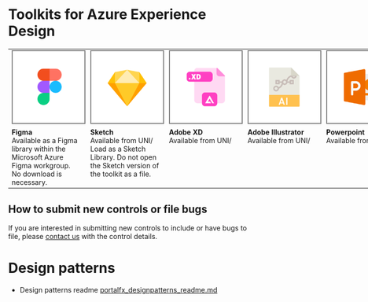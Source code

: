 # Toolkits for Azure Experience Design


<table style="width:800px; border-style:none; cellpadding=10px">
<tr>
<td  width="20%">
<a href="" target="_blank">
<img src="../media/top-designpatterns-toolkits/figma.png" style="border-style:solid; border-width:2px; border-color:gray" alt="Figma toolkit">
</a>
</td>

<td width="20%">
<a href="https://microsoft.sharepoint.com/:u:/t/UNI_CE/EeQ7d6ScPtxOn11y9u0uWDMBnxj0aAboy2KnvqBJOnB_VA?e=3WzClt" target="_blank">
<img src="../media/top-designpatterns-toolkits/sketch.png" style="border-style:solid; border-width:2px; border-color:gray" alt="Sketch toolkit">
</a>
</td>

<td width="20%">
<a href="https://microsoft.sharepoint.com/:f:/t/UNI_CE/EuZaLU4h1I5Fn3L9uL6YRcMBWA4H6ZRXQWbmzUv60KXJWQ?e=gsPway" target="_blank">
<img src="../media/top-designpatterns-toolkits/xd.png" style="border-style:solid; border-width:2px; border-color:gray" alt="Sketch toolkit">
</a>
</td>

<td width="20%">
<a href="https://microsoft.sharepoint.com/:u:/t/UNI_CE/ET_B7JO5tJpCnBrXXaLID9AB9ltbHqj_v6eWkq147cvm_Q?e=zEB7t8" target="_blank">
<img src="../media/top-designpatterns-toolkits/illustrator.png" style="border-style:solid; border-width:2px; border-color:gray" alt="Sketch toolkit">
</a>
</td>

<td width="20%">
<a href="https://microsoft.sharepoint.com/:f:/t/UNI_CE/EjEXdW54jiBOuWunOWsYLTsBeIZIDPTfPD6fFiMMaYUKDA?e=YSEE8w" target="_blank">
<img src="../media/top-designpatterns-toolkits/powerpoint.png" style="border-style:solid; border-width:2px; border-color:gray" alt="Sketch toolkit">
</a>
</td>

</tr>

<tr>
<td valign="top">
<b>Figma</b>
<br>Available as a Figma library within the Microsoft Azure Figma workgroup. 
<br>No download is necessary.
</td>
<td valign="top">
<b>Sketch</b>
<br>Available from UNI/
<br>Load as a Sketch Library. Do not open the Sketch version of the toolkit as a file.
</td>
<td valign="top">
<b>Adobe XD</b>
<br>Available from UNI/
</td>
<td valign="top">
<b>Adobe Illustrator</b>
<br>Available from UNI/
</td>
<td valign="top">
<b>Powerpoint</b>
<br>Available from UNI/
</td>
</tr>
</table>

## How to submit new controls or file bugs

If you are interested in submitting new controls to include or have bugs to file, please [contact us](http://aka.ms/azureportaltoolkitsfeedback) with the control details. 

# Design patterns
* Design patterns readme [portalfx_designpatterns_readme.md](portalfx_designpatterns_readme.md)

